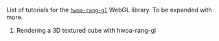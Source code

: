 List of tutorials for the [`hwoa-rang-gl`](https://github.com/gnikoloff/hwoa-rang-gl "hwoa-rang-g") WebGL library. To be expanded with more.

1. Rendering a 3D textured cube with hwoa-rang-gl